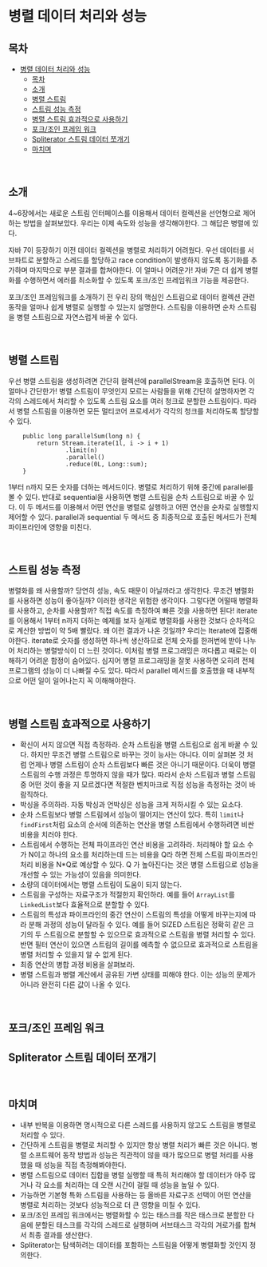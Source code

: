 # 병렬 데이터 처리와 성능

## 목차
- [병렬 데이터 처리와 성능](#병렬-데이터-처리와-성능)
  - [목차](#목차)
  - [소개](#소개)
  - [병렬 스트림](#병렬-스트림)
  - [스트림 성능 측정](#스트림-성능-측정)
  - [병렬 스트림 효과적으로 사용하기](#병렬-스트림-효과적으로-사용하기)
  - [포크/조인 프레임 워크](#포크조인-프레임-워크)
  - [Spliterator 스트림 데이터 쪼개기](#spliterator-스트림-데이터-쪼개기)
  - [마치며](#마치며)

<br>

## 소개
4~6장에서는 새로운 스트림 인터페이스를 이용해서 데이터 컬렉션을 선언형으로 제어하는 방법을 살펴보았다. 우리는 이제 속도와 성능을 생각해야한다. 그 해답은 병렬에 있다.

자바 7이 등장하기 이전 데이터 컬렉션을 병렬로 처리하기 어려웠다. 우선 데이터를 서브파트로 분할하고 스레드를 할당하고 race condition이 발생하지 않도록 동기화를 추가하며 마지막으로 부분 결과를 합쳐야한다. 이 얼마나 어려운가!
자바 7은 더 쉽게 병렬화를 수행하면서 에러를 최소화할 수 있도록 포크/조인 프레임워크 기능을 제공한다.

포크/조인 프레임워크를 소개하기 전 우리 장의 핵심인 스트림으로 데이터 컬렉션 관련 동작을 얼마나 쉽게 병렬로 실행할 수 있는지 설명한다. 스트림을 이용하면 순차 스트림을 병렬 스트림으로 자연스럽게 바꿀 수 있다.

<br>

## 병렬 스트림
우선 병렬 스트림을 생성하려면 간단히 컬렉션에 parallelStream을 호출하면 된다. 이 얼마나 간단한가!
병렬 스트림이 무엇인지 모르는 사람들을 위해 간단히 설명하자면 각각의 스레드에서 처리할 수 있도록 스트림 요소를 여러 청크로 분할한 스트림이다. 따라서 병렬 스트림을 이용하면 모든 멀티코어 프로세서가 각각의 청크를 처리하도록 할당할 수 있다.

```
    public long parallelSum(long n) {
        return Stream.iterate(1l, i -> i + 1)
                .limit(n)
                .parallel()
                .reduce(0L, Long::sum);
    }
```
1부터 n까지 모든 숫자를 더하는 메서드이다. 병렬로 처리하기 위해 중간에 parallel를 볼 수 있다.
반대로 sequential을 사용하면 병렬 스트림을 순차 스트림으로 바꿀 수 있다.
이 두 메서드를 이용해서 어떤 연산을 병렬로 실행하고 어떤 연산을 순차로 실행할지 제어할 수 있다.
parallel과 sequential 두 메서드 중 최종적으로 호출된 메서드가 전체 파이프라인에 영향을 미친다.

<br>

## 스트림 성능 측정
병렬화를 왜 사용할까? 당연히 성능, 속도 때문이 아닐까라고 생각한다.
무조건 병렬화를 사용하면 성능이 좋아질까? 이러한 생각은 위험한 생각이다.
그렇다면 어떨때 병렬화를 사용하고, 순차를 사용할까? 직접 속도를 측정하여 빠른 것을 사용하면 된다!
iterate를 이용해서 1부터 n까지 더하는 예제를 보자
실제로 병렬화를 사용한 것보다 순차적으로 계산한 방법이 약 5배 빨랐다. 왜 이런 결과가 나온 것일까?
우리는 Iterate에 집중해야한다. iterate로 숫자를 생성하면 하나씩 생산하므로 전체 숫자를 한꺼번에 받아 나누어 처리하는 병렬방식이 더 느린 것이다.
이처럼 병렬 프로그래밍은 까다롭고 때로는 이해하기 어려운 함정이 숨어있다. 심지어 병렬 프로그래밍을 잘못 사용하면 오히려 전체 프로그램의 성능이 더 나빠질 수도 있다. 따라서 parallel 메서드를 호출했을 때 내부적으로 어떤 일이 일어나는지 꼭 이해해야한다.

<br>

## 병렬 스트림 효과적으로 사용하기
- 확신이 서지 않으면 직접 측정하라. 순차 스트림을 병렬 스트림으로 쉽게 바꿀 수 있다. 하지만 무조건 병렬 스트림으로 바꾸는 것이 능사는 아니다. 이미 살펴본 것 처럼 언제나 병렬 스트림이 순차 스트림보다 빠른 것은 아니기 때문이다. 더욱이 병렬 스트림의 수행 과정은 투명하지 않을 때가 많다. 따라서 순차 스트림과 병렬 스트림 중 어떤 것이 좋을 지 모르겠다면 적절한 벤치마크로 직접 성능을 측정하는 것이 바람직하다.
- 박싱을 주의하라. 자동 박싱과 언박싱은 성능을 크게 저하시킬 수 있는 요소다.
- 순차 스트림보다 병렬 스트림에서 성능이 떨어지는 연산이 있다. 특히 `limit`나 `findFirst`처럼 요소의 순서에 의존하는 연산을 병렬 스트림에서 수행하려면 비싼 비용을 치러야 한다.
- 스트림에서 수행하는 전체 파이프라인 연산 비용을 고려하라. 처리해야 할 요소 수가 N이고 하나의 요소를 처리하는데 드는 비용을 Q라 하면 전체 스트림 파이프라인 처리 비용을 N*Q로 예상할 수 있다. Q 가 높아진다는 것은 병렬 스트림으로 성능을 개선할 수 있는 가능성이 있음을 의미한다.
- 소량의 데이터에서는 병렬 스트림이 도움이 되지 않는다.
- 스트림을 구성하는 자료구조가 적절한지 확인하라. 예를 들어 `ArrayList`를 `LinkedList`보다 효율적으로 분할할 수 있다.
- 스트림의 특성과 파이프라인의 중간 연산이 스트림의 특성을 어떻게 바꾸는지에 따라 분해 과정의 성능이 달라질 수 있다. 예를 들어 SIZED 스트림은 정확히 같은 크기의 두 스트림으로 분할할 수 있으므로 효과적으로 스트림을 병렬 처리할 수 있다. 반면 필터 연산이 있으면 스트림의 길이를 예측할 수 없으므로 효과적으로 스트림을 병렬 처리할 수 있을지 알 수 없게 된다.
- 최종 연산의 병합 과정 비용을 살펴보라.
- 병렬 스트림과 병렬 계산에서 공유된 가변 상태를 피해야 한다. 이는 성능의 문제가 아니라 완전히 다른 값이 나올 수 있다.

<br>

## 포크/조인 프레임 워크
## Spliterator 스트림 데이터 쪼개기

<br>

## 마치며
- 내부 반복을 이용하면 명시적으로 다른 스레드를 사용하지 않고도 스트림을 병렬로 처리할 수 있다.
- 간단하게 스트림을 병렬로 처리할 수 있지만 항상 병렬 처리가 빠른 것은 아니다. 병렬 소프트웨어 동작 방법과 성능은 직관적이 않을 때가 많으므로 병렬 처리를 사용했을 때 성능을 직접 측정해봐야한다.
- 병렬 스트림으로 데이터 집합을 병렬 실행할 때 특히 처리해야 할 데이터가 아주 많거나 각 요소를 처리하는 데 오랜 시간이 걸릴 때 성능을 높일 수 있다.
- 가능하면 기본형 특화 스트림을 사용하는 등 올바른 자료구조 선택이 어떤 연산을 병렬로 처리하는 것보다 성능적으로 더 큰 영향을 미칠 수 있다.
- 포크/조인 프레임 워크에서는 병렬화할 수 있는 태스크를 작은 태스크로 분할한 다음에 분할된 태스크를 각각의 스레드로 실행하며 서브태스크 각각의 겨로가를 합쳐서 최종 결과를 생산한다.
- Spliterator는 탐색하려는 데이터를 포함하는 스트림을 어떻게 병렬화할 것인지 정의한다.
